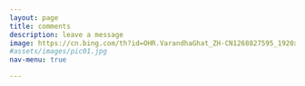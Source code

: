 ```yaml
---
layout: page
title: comments
description: leave a message
image: https://cn.bing.com/th?id=OHR.VarandhaGhat_ZH-CN1268827595_1920x1080.jpg
#assets/images/pic01.jpg
nav-menu: true

---
```


<script src="https://utteranc.es/client.js"
        repo="lynxchancom/lynxchancom_dis"
        issue-term="pathname"
        theme="github-light"  
        crossorigin="anonymous"
        async>
</script>
